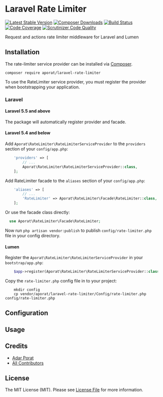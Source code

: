 # Laravel Rate Limiter

[![Latest Stable Version](https://poser.pugx.org/aporat/laravel-rate-limiter/version.png)](https://packagist.org/packages/aporat/laravel-rate-limiter)
[![Composer Downloads](https://poser.pugx.org/aporat/laravel-rate-limiter/d/total.png)](https://packagist.org/packages/aporat/laravel-rate-limiter)
[![Build Status](https://github.com/aporat/laravel-rate-limiter/workflows/Tests/badge.svg)](https://github.com/aporat/laravel-rate-limiter/actions)
[![Code Coverage](https://scrutinizer-ci.com/g/aporat/laravel-rate-limiter/badges/coverage.png?b=master)](https://scrutinizer-ci.com/g/aporat/laravel-rate-limiter/?branch=master)
[![Scrutinizer Code Quality](https://scrutinizer-ci.com/g/aporat/laravel-rate-limiter/badges/quality-score.png?b=master)](https://scrutinizer-ci.com/g/aporat/laravel-rate-limiter/?branch=master)

Request and actions rate limiter middleware for Laravel and Lumen

## Installation

The rate-limiter service provider can be installed via [Composer](https://getcomposer.org/).

```
composer require aporat/laravel-rate-limiter
```

To use the RateLimiter service provider, you must register the provider when bootstrapping your application.

### Laravel

#### Laravel 5.5 and above

The package will automatically register provider and facade.

#### Laravel 5.4 and below

Add `Aporat\RateLimiter\RateLimiterServiceProvider` to the `providers` section of your `config/app.php`:

```php
    'providers' => [
        // ...
        Aporat\RateLimiter\RateLimiterServiceProvider::class,
    ];
```

Add RateLimiter facade to the `aliases` section of your `config/app.php`:

```php
    'aliases' => [
        // ...
        'RateLimiter' => Aporat\RateLimiter\Facade\RateLimiter::class,
    ];
```

Or use the facade class directly:

```php
  use Aporat\RateLimiter\Facade\RateLimiter;
```

Now run `php artisan vendor:publish` to publish `config/rate-limiter.php` file in your config directory.

#### Lumen

Register the `Aporat\RateLimiter\RateLimiterServiceProvider` in your `bootstrap/app.php`:

```php
    $app->register(Aporat\RateLimiter\RateLimiterServiceProvider::class);
```

Copy the `rate-limiter.php` config file in to your project:

```
    mkdir config
    cp vendor/aporat/laravel-rate-limiter/Config/rate-limiter.php config/rate-limiter.php
```


## Configuration

## Usage


## Credits

- [Adar Porat][link-author]
- [All Contributors][link-contributors]

## License

The MIT License (MIT). Please see [License File](LICENSE) for more information.

[ico-version]: https://img.shields.io/packagist/v/aporat/laravel-rate-limiter.svg?style=flat-square
[ico-license]: https://img.shields.io/badge/license-MIT-brightgreen.svg?style=flat-square
[ico-build]: https://img.shields.io/travis/aporat/laravel-rate-limiter/master.svg?style=flat-square
[ico-scrutinizer]: https://img.shields.io/scrutinizer/coverage/g/aporat/laravel-rate-limiter.svg?style=flat-square
[ico-code-quality]: https://img.shields.io/scrutinizer/g/aporat/laravel-rate-limiter.svg?style=flat-square
[ico-downloads]: https://img.shields.io/packagist/dt/aporat/laravel-rate-limiter.svg?style=flat-square

[link-packagist]: https://packagist.org/packages/aporat/laravel-rate-limiter
[link-travis]: https://travis-ci.org/aporat/laravel-rate-limiter
[link-scrutinizer]: https://scrutinizer-ci.com/g/aporat/laravel-rate-limiter/code-structure
[link-code-quality]: https://scrutinizer-ci.com/g/aporat/laravel-rate-limiter
[link-downloads]: https://packagist.org/packages/aporat/laravel-rate-limiter
[link-author]: https://github.com/aporat
[link-contributors]: ../../contributors
